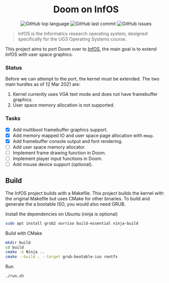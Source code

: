 <h1 align="center">Doom on InfOS</h1>
<p align="center">
    <img alt="GitHub top language" src="https://img.shields.io/github/languages/top/nankeen/infos?style=for-the-badge">
    <img alt="GitHub last commit" src="https://img.shields.io/github/last-commit/nankeen/infos?style=for-the-badge">
    <img alt="GitHub issues" src="https://img.shields.io/github/issues/nankeen/infos-doom?style=for-the-badge">
</p>

> InfOS is the Informatics research operating system, designed specifically for the UG3 Operating Systems course.

This project aims to port Doom over to [InfOS](https://github.com/tspink/infos), the main goal is to extend InfOS with user space graphics.

### Status

Before we can attempt to the port, the kernel must be extended.
The two main hurdles as of 12 Mar 2021 are:

1. Kernel currently uses VGA text mode and does not have framebuffer graphics.
2. User space memory allocation is not supported.

### Tasks

- [x] Add multiboot framebuffer graphics support.
- [x] Add memory mapped IO and user space page allocation with `mmap`.
- [x] Add framebuffer console output and font rendering.
- [ ] Add user space memory allocator.
- [ ] Implement frame drawing function in Doom.
- [ ] Implement player input functions in Doom.
- [ ] Add mouse device support (optional).

## Build

The InfOS project builds with a Makefile.
This project builds the kernel with the original Makefile but uses CMake for other binaries.
To build and generate the a bootable ISO, you would also need GRUB.

Install the dependencies on Ubuntu (ninja is optional)

```bash
sudo apt install grub2 xorriso build-essential ninja-build
```

Build with CMake
```bash
mkdir build
cd build
cmake -G Ninja ..
cmake --build . --target grub-bootable-iso rootfs
```

Run
```bash
./run.sh
```
